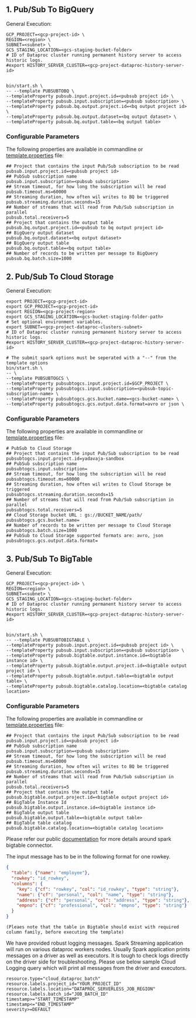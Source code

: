 ## 1. Pub/Sub To BigQuery

General Execution:

```shell
GCP_PROJECT=<gcp-project-id> \
REGION=<region> \
SUBNET=<subnet> \
GCS_STAGING_LOCATION=<gcs-staging-bucket-folder>
# ID of Dataproc cluster running permanent history server to access historic logs.
#export HISTORY_SERVER_CLUSTER=<gcp-project-dataproc-history-server-id>


bin/start.sh \
-- --template PUBSUBTOBQ \
--templateProperty pubsub.input.project.id=<pubsub project id> \
--templateProperty pubsub.input.subscription=<pubsub subscription> \
--templateProperty pubsub.bq.output.project.id=<bq output project id> \
--templateProperty pubsub.bq.output.dataset=<bq output dataset> \
--templateProperty pubsub.bq.output.table=<bq output table>
```

### Configurable Parameters
The following properties are available in commandline or [template.properties](../../../../../../../resources/template.properties) file:

```
## Project that contains the input Pub/Sub subscription to be read
pubsub.input.project.id=<pubsub project id>
## PubSub subscription name
pubsub.input.subscription=<pubsub subscription>
## Stream timeout, for how long the subscription will be read
pubsub.timeout.ms=60000
## Streaming duration, how often wil writes to BQ be triggered
pubsub.streaming.duration.seconds=15
## Number of streams that will read from Pub/Sub subscription in parallel
pubsub.total.receivers=5
## Project that contains the output table
pubsub.bq.output.project.id=<pubsub to bq output project id>
## BigQuery output dataset
pubsub.bq.output.dataset=<bq output dataset>
## BigQuery output table
pubsub.bq.output.table=<bq output table>
## Number of records to be written per message to BigQuery
pubsub.bq.batch.size=1000
```
## 2. Pub/Sub To Cloud Storage

General Execution:

```shell
export PROJECT=<gcp-project-id>
export GCP_PROJECT=<gcp-project-id>
export REGION=<gcp-project-region>
export GCS_STAGING_LOCATION=<gcs-bucket-staging-folder-path>
# Set optional environment variables.
export SUBNET=<gcp-project-dataproc-clusters-subnet>
# ID of Dataproc cluster running permanent history server to access historic logs.
#export HISTORY_SERVER_CLUSTER=<gcp-project-dataproc-history-server-id>

# The submit spark options must be seperated with a "--" from the template options
bin/start.sh \
-- \
--template PUBSUBTOGCS \
--templateProperty pubsubtogcs.input.project.id=$GCP_PROJECT \
--templateProperty pubsubtogcs.input.subscription=<pubsub-topic-subscription-name> \
--templateProperty pubsubtogcs.gcs.bucket.name=<gcs-bucket-name> \
--templateProperty pubsubtogcs.gcs.output.data.format=avro or json \
```

### Configurable Parameters
The following properties are available in commandline or [template.properties](../../../../../../../resources/template.properties) file:

```
# PubSub to Cloud Storage
## Project that contains the input Pub/Sub subscription to be read
pubsubtogcs.input.project.id=yadavaja-sandbox
## PubSub subscription name
pubsubtogcs.input.subscription=
## Stream timeout, for how long the subscription will be read
pubsubtogcs.timeout.ms=60000
## Streaming duration, how often wil writes to Cloud Storage be triggered
pubsubtogcs.streaming.duration.seconds=15
## Number of streams that will read from Pub/Sub subscription in parallel
pubsubtogcs.total.receivers=5
## Cloud Storage bucket URL : gs://BUCKET_NAME/path/
pubsubtogcs.gcs.bucket.name=
## Number of records to be written per message to Cloud Storage
pubsubtogcs.batch.size=1000
## PubSub to Cloud Storage supported formats are: avro, json
pubsubtogcs.gcs.output.data.format=
```
## 3. Pub/Sub To BigTable

General Execution:

```shell
GCP_PROJECT=<gcp-project-id> \
REGION=<region> \
SUBNET=<subnet> \
GCS_STAGING_LOCATION=<gcs-staging-bucket-folder>
# ID of Dataproc cluster running permanent history server to access historic logs.
#export HISTORY_SERVER_CLUSTER=<gcp-project-dataproc-history-server-id>


bin/start.sh \
-- --template PUBSUBTOBIGTABLE \
--templateProperty pubsub.input.project.id=<pubsub project id> \
--templateProperty pubsub.input.subscription=<pubsub subscription> \
--templateProperty pubsub.bigtable.output.instance.id=<bigtable instance id> \
--templateProperty pubsub.bigtable.output.project.id=<bigtable output project id> \
--templateProperty pubsub.bigtable.output.table=<bigtable output table> \
--templateProperty pubsub.bigtable.catalog.location=<bigtable catalog location>
```

### Configurable Parameters
The following properties are available in commandline or [template.properties](../../../../../../../resources/template.properties) file:

```
## Project that contains the input Pub/Sub subscription to be read
pubsub.input.project.id=<pubsub project id>
## PubSub subscription name
pubsub.input.subscription=<pubsub subscription>
## Stream timeout, for how long the subscription will be read
pubsub.timeout.ms=60000
## Streaming duration, how often wil writes to BQ be triggered
pubsub.streaming.duration.seconds=15
## Number of streams that will read from Pub/Sub subscription in parallel
pubsub.total.receivers=5
## Project that contains the output table
pubsub.bigtable.output.project.id=<bigtable output project id>
## BigTable Instance Id
pubsub.bigtable.output.instance.id=<bigtable instance id>
## BigTable output table
pubsub.bigtable.output.table=<bigtable output table>
## BigTable table catalog
pubsub.bigtable.catalog.location=<bigtable catalog location>
```
Please refer our public [documentation](https://cloud.google.com/bigtable/docs/use-bigtable-spark-connector) for more details around spark bigtable connector.

The input message has to be in the following format for one rowkey.

```json
{
  "table": {"name": "employee"},
  "rowkey": "id_rowkey",
  "columns": {
    "key": {"cf": "rowkey", "col": "id_rowkey", "type": "string"},
    "name": {"cf": "personal", "col": "name", "type": "string"},
    "address": {"cf": "personal", "col": "address", "type": "string"},
    "empno": {"cf": "professional", "col": "empno", "type": "string"}
  }
}
```
```
(Pleaes note that the table in Bigtable should exist with required column family, before executing the template)
```
We have provided robust logging messages. Spark Streaming application will run on various dataproc workers nodes. Usually Spark application prints messages on a driver as well as executors.
It is tough to check logs directly on the driver side for troubleshooting. Please use below sample Cloud Logging query which will print all messages from the driver and executors.
```
resource.type="cloud_dataproc_batch"
resource.labels.project_id="YOUR_PROJECT_ID"
resource.labels.location="DATAPROC_SERVERLESS_JOB_REGION"
resource.labels.batch_id="JOB_BATCH_ID"
timestamp>="START_TIMESTAMP"
timestamp<="END_TIMESTAMP"
severity>=DEFAULT
```
